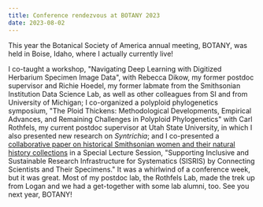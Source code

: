 ```yaml
---
title: Conference rendezvous at BOTANY 2023
date: 2023-08-02
---
```


This year the Botanical Society of America annual meeting, BOTANY, was held in Boise, Idaho, where I actually currently live!
<!--more-->

I co-taught a workshop, "Navigating Deep Learning with Digitized Herbarium Specimen Image Data", with Rebecca Dikow, my former postdoc supervisor and Richie Hoedel, my former labmate from the Smithsonian Institution Data Science Lab, as well as other colleagues from SI and from University of Michigan; I co-organized a polyploid phylogenetics symposium, "The Ploid Thickens: Methodological Developments, Empirical Advances, and Remaining Challenges in Polyploid Phylogenetics" with Carl Rothfels, my current postdoc supervisor at Utah State University, in which I also presented new research on *Syntrichia*; and I co-presented a <a href="https://www.journals.uchicago.edu/doi/10.1086/724949" target="_blank">collaborative paper on historical Smithsonian women and their natural history collections</a> in a Special Lecture Session, "Supporting Inclusive and Sustainable Research Infrastructure for Systematics (SISRIS) by Connecting Scientists and Their Specimens." 
It was a whirlwind of a conference week, but it was great. 
Most of my postdoc lab, the Rothfels Lab, made the trek up from Logan and we had a get-together with some lab alumni, too. 
See you next year, BOTANY! 